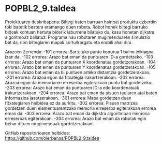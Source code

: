 # POPBL2_9.taldea

Proiektuaren deskribapena:
Biltegi baten barruan hainbat produktu ezberdin toki batetik bestera eramango duen robota. Robot honek biltegi barruko bideak kontuan hartuta biderik laburrena bilatuko du, kasu honetan dijkstra algoritmoaz baliatuz. Programa hau robotaren mugimenduaren simulazio bat da, non biltegiaren mapak sortu/kargatu eta erabili ahal dira.

Arazoen Zerrenda:
-101 errorea: Sartutako puntu kopurua 1 baino txikiagoa izan da.
-102 errorea: Arazo bat eman da puntuaren ID-a gordetzeko.
-103 errorea: Arazo bat eman da puntuaren X koordenatua gordetzerakoan.
-104 errorea: Arazo bat eman da puntuaren Y koordenatua gordetzerakoan.
-105 errorea: Arazo bat eman da bi puntuen arteko distantzia gordetzerakoan.
-201 errorea: Arazoa egon da fitxategia irakurtzerakoan.
-202 errorea: Arazoa egon da memoriaren erreserba egiterakoan puntu bat gordetzeko.
-203 errorea: Arazo bat eman da puntuaren ID-a edo koordenatuak irakurtzerakoan.
-204 errorea: Arazo bat eman da pisuen taularen atal baten informazioa jasotzerakoan.
-301 errorea: Mapa gordetzen duen fitxategiaren helbidea ez da aurkitu.
-302 errorea: Pisuen matrizea gordetzen duen elementuarentzako memoria erreserba egiterakoan errorea eman da.
-303 errorea: Arazo bat eman da dijkstra algoritmoan memoria erreserbak egiterakoan.
-304 errorea: Arazo bat eman da robotak egin behar dituen mugimenduak gordetzerakoan.

GitHub repositorioaren helbidea:
https://github.com/oierbanos/POPBL2_9.taldea